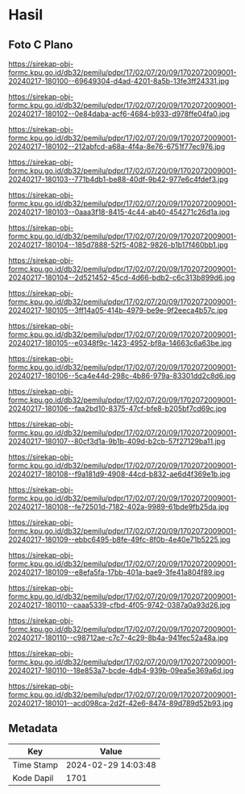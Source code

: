 # Hasil

## Foto C Plano

https://sirekap-obj-formc.kpu.go.id/db32/pemilu/pdpr/17/02/07/20/09/1702072009001-20240217-180100--69649304-d4ad-4201-8a5b-13fe3ff24331.jpg

https://sirekap-obj-formc.kpu.go.id/db32/pemilu/pdpr/17/02/07/20/09/1702072009001-20240217-180102--0e84daba-acf6-4684-b933-d978ffe04fa0.jpg

https://sirekap-obj-formc.kpu.go.id/db32/pemilu/pdpr/17/02/07/20/09/1702072009001-20240217-180102--212abfcd-a68a-4f4a-8e76-6751f77ec976.jpg

https://sirekap-obj-formc.kpu.go.id/db32/pemilu/pdpr/17/02/07/20/09/1702072009001-20240217-180103--771b4db1-be88-40df-9b42-977e6c4fdef3.jpg

https://sirekap-obj-formc.kpu.go.id/db32/pemilu/pdpr/17/02/07/20/09/1702072009001-20240217-180103--0aaa3f18-8415-4c44-ab40-454271c26d1a.jpg

https://sirekap-obj-formc.kpu.go.id/db32/pemilu/pdpr/17/02/07/20/09/1702072009001-20240217-180104--185d7888-52f5-4082-9826-b1b17f460bb1.jpg

https://sirekap-obj-formc.kpu.go.id/db32/pemilu/pdpr/17/02/07/20/09/1702072009001-20240217-180104--2d521452-45cd-4d66-bdb2-c6c313b899d6.jpg

https://sirekap-obj-formc.kpu.go.id/db32/pemilu/pdpr/17/02/07/20/09/1702072009001-20240217-180105--3ff14a05-414b-4979-be9e-9f2eeca4b57c.jpg

https://sirekap-obj-formc.kpu.go.id/db32/pemilu/pdpr/17/02/07/20/09/1702072009001-20240217-180105--e0348f9c-1423-4952-bf8a-14663c6a63be.jpg

https://sirekap-obj-formc.kpu.go.id/db32/pemilu/pdpr/17/02/07/20/09/1702072009001-20240217-180106--5ca4e44d-298c-4b86-979a-83301dd2c8d6.jpg

https://sirekap-obj-formc.kpu.go.id/db32/pemilu/pdpr/17/02/07/20/09/1702072009001-20240217-180106--faa2bd10-8375-47cf-bfe8-b205bf7cd69c.jpg

https://sirekap-obj-formc.kpu.go.id/db32/pemilu/pdpr/17/02/07/20/09/1702072009001-20240217-180107--80cf3d1a-9b1b-409d-b2cb-57f27129ba11.jpg

https://sirekap-obj-formc.kpu.go.id/db32/pemilu/pdpr/17/02/07/20/09/1702072009001-20240217-180108--f9a181d9-4908-44cd-b832-ae6d4f369e1b.jpg

https://sirekap-obj-formc.kpu.go.id/db32/pemilu/pdpr/17/02/07/20/09/1702072009001-20240217-180108--fe72501d-7182-402a-9989-61bde9fb25da.jpg

https://sirekap-obj-formc.kpu.go.id/db32/pemilu/pdpr/17/02/07/20/09/1702072009001-20240217-180109--ebbc6495-b8fe-49fc-8f0b-4e40e71b5225.jpg

https://sirekap-obj-formc.kpu.go.id/db32/pemilu/pdpr/17/02/07/20/09/1702072009001-20240217-180109--e8efa5fa-17bb-401a-bae9-3fe41a804f89.jpg

https://sirekap-obj-formc.kpu.go.id/db32/pemilu/pdpr/17/02/07/20/09/1702072009001-20240217-180110--caaa5339-cfbd-4f05-9742-0387a0a93d26.jpg

https://sirekap-obj-formc.kpu.go.id/db32/pemilu/pdpr/17/02/07/20/09/1702072009001-20240217-180110--c98712ae-c7c7-4c29-8b4a-941fec52a48a.jpg

https://sirekap-obj-formc.kpu.go.id/db32/pemilu/pdpr/17/02/07/20/09/1702072009001-20240217-180110--18e853a7-bcde-4db4-939b-09ea5e369a6d.jpg

https://sirekap-obj-formc.kpu.go.id/db32/pemilu/pdpr/17/02/07/20/09/1702072009001-20240217-180101--acd098ca-2d2f-42e6-8474-89d789d52b93.jpg


## Metadata

| Key        | Value               |
| ---------- | ------------------- |
| Time Stamp | 2024-02-29 14:03:48 |
| Kode Dapil | 1701                |



